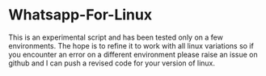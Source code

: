 # Whatsapp-For-Linux

This is an experimental script and has been tested only on a few environments. The hope is to refine it to work with all linux variations so if you encounter an error on a different environment please raise an issue on github and I can push a revised code for your version of linux.

